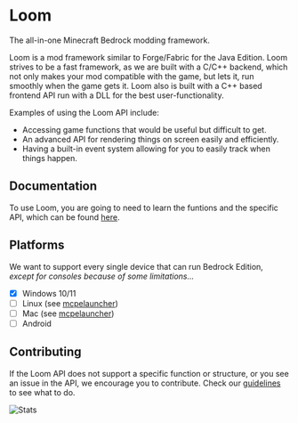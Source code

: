 # Loom
The all-in-one Minecraft Bedrock modding framework.

Loom is a mod framework similar to Forge/Fabric for the Java Edition. Loom strives to be a fast framework, as we are built with a C/C++ backend, which not only makes your mod compatible with the game, but lets it, run smoothly when the game gets it. Loom also is built with a C++ based frontend API run with a DLL for the best user-functionality.

Examples of using the Loom API include:
- Accessing game functions that would be useful but difficult to get.
- An advanced API for rendering things on screen easily and efficiently.
- Having a built-in event system allowing for you to easily track when things happen.

## Documentation
To use Loom, you are going to need to learn the funtions and the specific API, which can be found [here](https://loommc.github.io/docs).

## Platforms
We want to support every single device that can run Bedrock Edition, *except for consoles because of some limitations...*

- [x] Windows 10/11
- [ ] Linux (see [mcpelauncher](https://github.com/minecraft-linux/mcpelauncher-manifest))
- [ ] Mac (see [mcpelauncher](https://github.com/minecraft-linux/mcpelauncher-manifest))
- [ ] Android

## Contributing
If the Loom API does not support a specific function or structure, or you see an issue in the API, we encourage you to contribute. Check our [guidelines](./CONTRIBUTING.md) to see what to do.

![Stats](https://repobeats.axiom.co/api/embed/85a065e2f47fc1228ac8393c021e8cb4feda1f18.svg)
